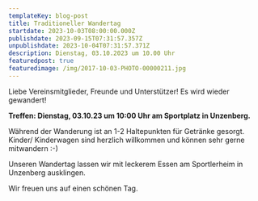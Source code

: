 ```yaml
---
templateKey: blog-post
title: Traditioneller Wandertag
startdate: 2023-10-03T08:00:00.000Z
publishdate: 2023-09-15T07:31:57.357Z
unpublishdate: 2023-10-04T07:31:57.371Z
description: Dienstag, 03.10.2023 um 10.00 Uhr
featuredpost: true
featuredimage: /img/2017-10-03-PHOTO-00000211.jpg
---
```

Liebe Vereinsmitglieder, Freunde und Unterstützer! Es wird wieder gewandert!

**Treffen: Dienstag, 03.10.23 um 10:00 Uhr am Sportplatz in Unzenberg.**

Während der Wanderung ist an 1-2 Haltepunkten für Getränke gesorgt. Kinder/ Kinderwagen sind herzlich willkommen und können sehr gerne mitwandern :-)

Unseren Wandertag lassen wir mit leckerem Essen am Sportlerheim in Unzenberg  ausklingen.

Wir freuen uns auf einen schönen Tag.